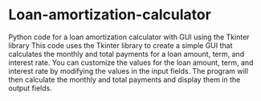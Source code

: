 # Loan-amortization-calculator
Python code for a loan amortization calculator with GUI using the Tkinter library
This code uses the Tkinter library to create a simple GUI that calculates the monthly and total payments 
for a loan amount, term, and interest rate. You can customize the values for the loan amount, term, and 
interest rate by modifying the values in the input fields. The program will then calculate the monthly 
and total payments and display them in the output fields.
